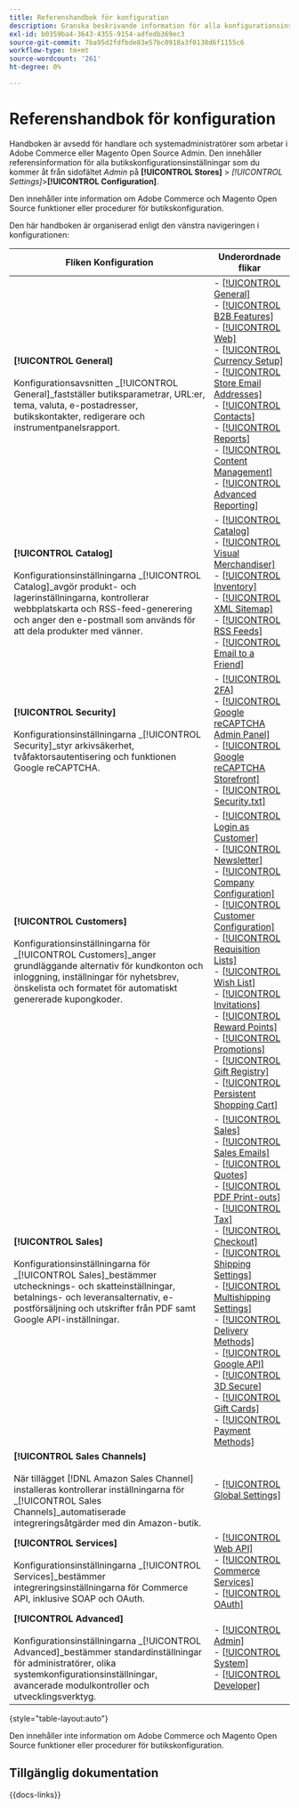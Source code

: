 ```yaml
---
title: Referenshandbok för konfiguration
description: Granska beskrivande information för alla konfigurationsinställningar för Commerce Admin Store som är ordnade efter konfigurationsflikar, sidor och avsnitt.
exl-id: b0359ba4-3643-4355-9154-adfedb369ec3
source-git-commit: 7ba95d2fdfbde83e57bc0918a3f0138d6f1155c6
workflow-type: tm+mt
source-wordcount: '261'
ht-degree: 0%

---
```


# Referenshandbok för konfiguration

Handboken är avsedd för handlare och systemadministratörer som arbetar i Adobe Commerce eller Magento Open Source Admin. Den innehåller referensinformation för alla butikskonfigurationsinställningar som du kommer åt från sidofältet _Admin_ på **[!UICONTROL Stores]** > _[!UICONTROL Settings]_>**[!UICONTROL Configuration]**.

Den innehåller inte information om Adobe Commerce och Magento Open Source funktioner eller procedurer för butikskonfiguration.

Den här handboken är organiserad enligt den vänstra navigeringen i konfigurationen:

| Fliken Konfiguration | Underordnade flikar |
| ----------------- | ---------- |
| **[!UICONTROL General]** <br/><br/>Konfigurationsavsnitten _[!UICONTROL General]_fastställer butiksparametrar, URL:er, tema, valuta, e-postadresser, butikskontakter, redigerare och instrumentpanelsrapport. | - [[!UICONTROL General]](./general/general.md)<br>- [[!UICONTROL B2B Features]](./general/b2b-features.md)<br>- [[!UICONTROL Web]](./general/web.md)<br>- [[!UICONTROL Currency Setup]](./general/currency-setup.md)<br>- [[!UICONTROL Store Email Addresses]](./general/store-email-addresses.md)<br>- [[!UICONTROL Contacts]](./general/contacts.md)<br>- [[!UICONTROL Reports]](./general/reports.md)<br>- [[!UICONTROL Content Management]](./general/content-management.md)<br>- [[!UICONTROL Advanced Reporting]](./general/advanced-reporting.md) |
| **[!UICONTROL Catalog]** <br/><br/>Konfigurationsinställningarna _[!UICONTROL Catalog]_avgör produkt- och lagerinställningarna, kontrollerar webbplatskarta och RSS-feed-generering och anger den e-postmall som används för att dela produkter med vänner. | - [[!UICONTROL Catalog]](./catalog/catalog.md)<br>- [[!UICONTROL Visual Merchandiser]](./catalog/visual-merchandiser.md)<br>- [[!UICONTROL Inventory]](./catalog/inventory.md)<br>- [[!UICONTROL XML Sitemap]](./catalog/xml-sitemap.md)<br>- [[!UICONTROL RSS Feeds]](./catalog/rss-feeds.md)<br>- [[!UICONTROL Email to a Friend]](./catalog/email-to-a-friend.md) |
| **[!UICONTROL Security]** <br/><br/>Konfigurationsinställningarna _[!UICONTROL Security]_styr arkivsäkerhet, tvåfaktorsautentisering och funktionen Google reCAPTCHA. | - [[!UICONTROL 2FA]](./security/2fa.md)<br>- [[!UICONTROL Google reCAPTCHA Admin Panel]](./security/google-recaptcha-admin.md)<br>- [[!UICONTROL Google reCAPTCHA Storefront]](./security/google-recaptcha-storefront.md)<br>- [[!UICONTROL Security.txt]](./security/security-txt.md) |
| **[!UICONTROL Customers]** <br/><br/>Konfigurationsinställningarna för _[!UICONTROL Customers]_anger grundläggande alternativ för kundkonton och inloggning, inställningar för nyhetsbrev, önskelista och formatet för automatiskt genererade kupongkoder. | - [[!UICONTROL Login as Customer]](./customers/login-as-customer.md)<br>- [[!UICONTROL Newsletter]](./customers/newsletter.md)<br>- [[!UICONTROL Company Configuration]](./customers/company-configuration.md)<br>- [[!UICONTROL Customer Configuration]](./customers/customer-configuration.md)<br>- [[!UICONTROL Requisition Lists]](./customers/requisition-lists.md)<br>- [[!UICONTROL Wish List]](./customers/wishlist.md)<br>- [[!UICONTROL Invitations]](./customers/invitations.md)<br>- [[!UICONTROL Reward Points]](./customers/reward-points.md)<br>- [[!UICONTROL Promotions]](./customers/promotions.md)<br>- [[!UICONTROL Gift Registry]](./customers/gift-registry.md)<br>- [[!UICONTROL Persistent Shopping Cart]](./customers/persistent-shopping-cart.md) |
| **[!UICONTROL Sales]** <br/><br/>Konfigurationsinställningarna för _[!UICONTROL Sales]_bestämmer utchecknings- och skatteinställningar, betalnings- och leveransalternativ, e-postförsäljning och utskrifter från PDF samt Google API-inställningar. | - [[!UICONTROL Sales]](./sales/sales.md)<br>- [[!UICONTROL Sales Emails]](./sales/sales-emails.md)<br>- [[!UICONTROL Quotes]](./sales/quotes.md)<br>- [[!UICONTROL PDF Print-outs]](./sales/pdf-print-outs.md)<br>- [[!UICONTROL Tax]](./sales/tax.md)<br>- [[!UICONTROL Checkout]](./sales/checkout.md)<br>- [[!UICONTROL Shipping Settings]](./sales/shipping-settings.md)<br>- [[!UICONTROL Multishipping Settings]](./sales/multishipping-settings.md)<br>- [[!UICONTROL Delivery Methods]](./sales/delivery-methods.md)<br>- [[!UICONTROL Google API]](./sales/google-api.md)<br>- [[!UICONTROL 3D Secure]](./sales/3d-secure.md)<br>- [[!UICONTROL Gift Cards]](./sales/gift-cards.md)<br>- [[!UICONTROL Payment Methods]](./sales/payment-methods.md) |
| **[!UICONTROL Sales Channels]** <br/><br/>När tillägget [!DNL Amazon Sales Channel] installeras kontrollerar inställningarna för _[!UICONTROL Sales Channels]_automatiserade integreringsåtgärder med din Amazon-butik. | - [[!UICONTROL Global Settings]](sales-channels.md) |
| **[!UICONTROL Services]** <br/><br/>Konfigurationsinställningarna _[!UICONTROL Services]_bestämmer integreringsinställningarna för Commerce API, inklusive SOAP och OAuth. | - [[!UICONTROL Web API]](./services/magento-web-api.md)<br>- [[!UICONTROL Commerce Services]](./services/saas.md)<br>- [[!UICONTROL OAuth]](./services/oauth.md) |
| **[!UICONTROL Advanced]** <br/><br/>Konfigurationsinställningarna _[!UICONTROL Advanced]_bestämmer standardinställningar för administratörer, olika systemkonfigurationsinställningar, avancerade modulkontroller och utvecklingsverktyg. | - [[!UICONTROL Admin]](./advanced/admin.md)<br>- [[!UICONTROL System]](./advanced/system.md)<br>- [[!UICONTROL Developer]](./advanced/developer.md) |

{style="table-layout:auto"}

Den innehåller inte information om Adobe Commerce och Magento Open Source funktioner eller procedurer för butikskonfiguration.

## Tillgänglig dokumentation

{{docs-links}}

